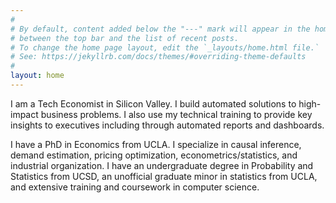 ```yaml
---
#
# By default, content added below the "---" mark will appear in the home page
# between the top bar and the list of recent posts.
# To change the home page layout, edit the `_layouts/home.html file.`
# See: https://jekyllrb.com/docs/themes/#overriding-theme-defaults
#
layout: home
---
```



<p> <span class="nobr"> I am a Tech Economist in Silicon Valley. I build automated solutions to high-impact business problems. I also use my technical training to provide key insights to executives including through automated reports and dashboards. </span></p> 

<p> <span class="nobr">
I have a PhD in Economics from UCLA. I specialize in causal inference, demand estimation, pricing optimization, econometrics/statistics, and industrial organization. I have an undergraduate degree in Probability and Statistics from UCSD, an unofficial graduate minor in statistics from UCLA, and extensive training and coursework in computer science. </span></p> 
      



